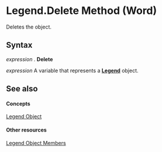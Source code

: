 
# Legend.Delete Method (Word)

Deletes the object.


## Syntax

 _expression_ . **Delete**

 _expression_ A variable that represents a **[Legend](f0122074-87b7-0225-3c6c-406103fa4c29.md)** object.


## See also


#### Concepts


[Legend Object](f0122074-87b7-0225-3c6c-406103fa4c29.md)
#### Other resources


[Legend Object Members](1f7b2d54-ba9a-badf-dfcd-d4768aef4708.md)

